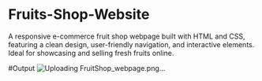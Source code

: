 # Fruits-Shop-Website
A responsive e-commerce fruit shop webpage built with HTML and CSS, featuring a clean design, user-friendly navigation, and interactive elements. Ideal for showcasing and selling fresh fruits online.

#Output
![Uploading FruitShop_webpage.png…]()

